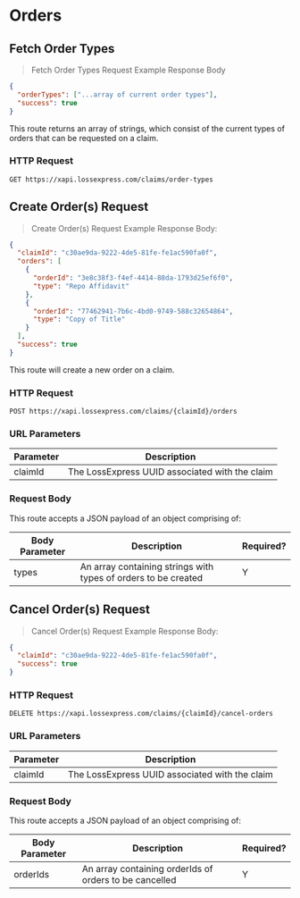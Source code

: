 # Orders

## Fetch Order Types

> Fetch Order Types Request Example Response Body 

```json
{
  "orderTypes": ["...array of current order types"],
  "success": true
}
```

This route returns an array of strings, which consist of the current types of orders that can be requested on a claim.

### HTTP Request

`GET https://xapi.lossexpress.com/claims/order-types`

## Create Order(s) Request

> Create Order(s) Request Example Response Body:

```json
{
  "claimId": "c30ae9da-9222-4de5-81fe-fe1ac590fa0f",
  "orders": [
    {
      "orderId": "3e8c38f3-f4ef-4414-88da-1793d25ef6f0", 
      "type": "Repo Affidavit"
    }, 
    {
      "orderId": "77462941-7b6c-4bd0-9749-588c32654864",
      "type": "Copy of Title"
    }
  ],
  "success": true
}
```

This route will create a new order on a claim. 

### HTTP Request

`POST https://xapi.lossexpress.com/claims/{claimId}/orders`

### URL Parameters

Parameter | Description
--------- | -----------
claimId | The LossExpress UUID associated with the claim

### Request Body

This route accepts a JSON payload of an object comprising of:

Body Parameter | Description | Required?
-------------- | ----------- | ---------
types | An array containing strings with types of orders to be created | Y


## Cancel Order(s) Request

> Cancel Order(s) Request Example Response Body:

```json
{
  "claimId": "c30ae9da-9222-4de5-81fe-fe1ac590fa0f",
  "success": true
}
```

### HTTP Request

`DELETE https://xapi.lossexpress.com/claims/{claimId}/cancel-orders`

### URL Parameters

Parameter | Description
--------- | -----------
claimId | The LossExpress UUID associated with the claim

### Request Body

This route accepts a JSON payload of an object comprising of:

Body Parameter | Description | Required?
-------------- | ----------- | ---------
orderIds | An array containing orderIds of orders to be cancelled | Y
